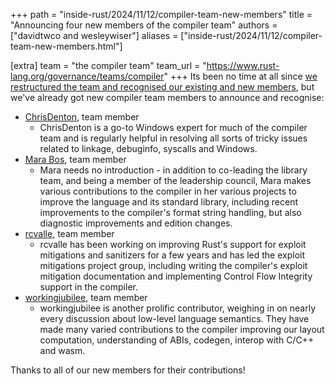 +++
path = "inside-rust/2024/11/12/compiler-team-new-members"
title = "Announcing four new members of the compiler team"
authors = ["davidtwco and wesleywiser"]
aliases = ["inside-rust/2024/11/12/compiler-team-new-members.html"]

[extra]
team = "the compiler team"
team_url = "https://www.rust-lang.org/governance/teams/compiler"
+++
Its been no time at all since [we restructured the team and recognised our existing and new
members][blog_reorg], but we've already got new compiler team members to announce and recognise:

- [ChrisDenton](https://github.com/ChrisDenton), team member
  - ChrisDenton is a go-to Windows expert for much of the compiler team and is regularly helpful in
    resolving all sorts of tricky issues related to linkage, debuginfo, syscalls and Windows.
- [Mara Bos](https://github.com/m-ou-se), team member
  - Mara needs no introduction - in addition to co-leading the library team, and being a member
    of the leadership council, Mara makes various contributions to the compiler in her various
    projects to improve the language and its standard library, including recent improvements to the
    compiler's format string handling, but also diagnostic improvements and edition changes.
- [rcvalle](https://github.com/rcvalle), team member
  - rcvalle has been working on improving Rust's support for exploit mitigations and sanitizers
    for a few years and has led the exploit mitigations project group, including writing the
    compiler's exploit mitigation documentation and implementing Control Flow Integrity support in
    the compiler.
- [workingjubilee](https://github.com/workingjubilee), team member
  - workingjubilee is another prolific contributor, weighing in on nearly every discussion about
    low-level language semantics. They have made many varied contributions to the compiler
    improving our layout computation, understanding of ABIs, codegen, interop with C/C++ and wasm.

Thanks to all of our new members for their contributions!

[blog_reorg]: https://blog.rust-lang.org/inside-rust/2024/11/01/compiler-team-reorg.html
